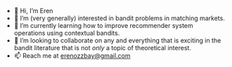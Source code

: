 - 👋 Hi, I’m Eren
- 👀 I’m (very generally) interested in bandit problems in matching markets.
- 🌱 I’m currently learning how to improve recommender system operations using contextual bandits.
- 💞️ I’m looking to collaborate on any and everything that is exciting in the bandit literature that is not *only* a topic of theoretical interest.
- 📫 Reach me at erenozzbay@gmail.com
